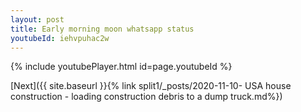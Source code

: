 ```yaml
---
layout: post
title: Early morning moon whatsapp status
youtubeId: iehvpuhac2w
---
```


{% include youtubePlayer.html id=page.youtubeId %}

[Next]({{ site.baseurl }}{% link split1/_posts/2020-11-10- USA house construction - loading construction debris to a dump truck.md%})
